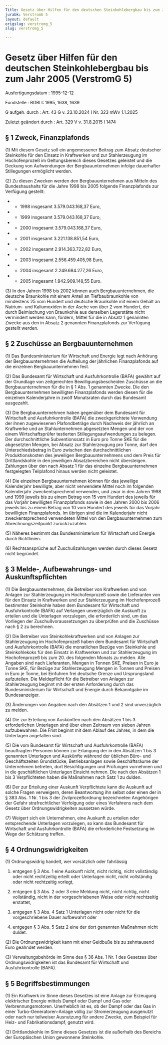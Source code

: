 ```yaml
---
Title: Gesetz über Hilfen für den deutschen Steinkohlebergbau bis zum Jahr 2005
jurabk: VerstromG 5
layout: default
origslug: verstromg_5
slug: verstromg_5

---
```


# Gesetz über Hilfen für den deutschen Steinkohlebergbau bis zum Jahr 2005 (VerstromG 5)

Ausfertigungsdatum
:   1995-12-12

Fundstelle
:   BGBl I: 1995, 1638, 1639

G aufgeh. durch
:   Art. 43 G v. 23.10.2024 I Nr. 323 mWv 1.1.2025

Zuletzt geändert durch
:   Art. 329 V v. 31.8.2015 I 1474


## § 1 Zweck, Finanzplafonds

(1) Mit diesem Gesetz soll ein angemessener Beitrag zum Absatz deutscher Steinkohle für den Einsatz in Kraftwerken und zur Stahlerzeugung im Hochofenprozeß im Geltungsbereich dieses Gesetzes geleistet und die Deckung von Aufwendungen der Bergbauunternehmen infolge dauerhafter Stillegungen ermöglicht werden.

(2) Zu diesen Zwecken werden den Bergbauunternehmen aus Mitteln des Bundeshaushalts für die Jahre 1998 bis 2005 folgende Finanzplafonds zur Verfügung gestellt:

*    *   1998 insgesamt 3.579.043.168,37 Euro,


*    *   1999 insgesamt 3.579.043.168,37 Euro,


*    *   2000 insgesamt 3.579.043.168,37 Euro,


*    *   2001 insgesamt 3.221.138.851,54 Euro,


*    *   2002 insgesamt 2.914.363.722,82 Euro,


*    *   2003 insgesamt 2.556.459.405,98 Euro,


*    *   2004 insgesamt 2.249.684.277,26 Euro,


*    *   2005 insgesamt 1.942.909.148,55 Euro.




(3) In den Jahren 1998 bis 2002 können auch Bergbauunternehmen, die deutsche Braunkohle mit einem Anteil an Tiefbaubraunkohle von mindestens 25 vom Hundert und deutsche Braunkohle mit einem Gehalt an Natrium- und Kaliumoxiden in der Asche von über 2 vom Hundert, der durch Beimischung von Braunkohle aus derselben Lagerstätte nicht vermindert werden kann, fördern, Mittel für die in Absatz 1 genannten Zwecke aus den in Absatz 2 genannten Finanzplafonds zur Verfügung gestellt werden.


## § 2 Zuschüsse an Bergbauunternehmen

(1) Das Bundesministerium für Wirtschaft und Energie legt nach Anhörung der Bergbauunternehmen die Aufteilung der jährlichen Finanzplafonds auf die einzelnen Bergbauunternehmen fest.

(2) Das Bundesamt für Wirtschaft und Ausfuhrkontrolle (BAFA) gewährt auf der Grundlage von zeitgerechten Bewilligungsbescheiden Zuschüsse an die Bergbauunternehmen für die in § 1 Abs. 1 genannten Zwecke. Die den Bergbauunternehmen bewilligten Finanzplafonds werden diesen für die einzelnen Kalenderjahre in zwölf Monatsraten durch das Bundesamt ausgezahlt.

(3) Die Bergbauunternehmen haben gegenüber dem Bundesamt für Wirtschaft und Ausfuhrkontrolle (BAFA) die zweckgerichtete Verwendung der ihnen zugewiesenen Plafondbeträge durch Nachweis der jährlich an Kraftwerke und an Stahlunternehmen abgesetzten Mengen und der von einem Wirtschaftsprüfer testierten Stillegungsaufwendungen zu belegen. Der durchschnittliche Subventionssatz in Euro pro Tonne SKE für die abgesetzten Mengen, bei Absatz zur Stahlerzeugung pro Tonne, darf den Unterschiedsbetrag in Euro zwischen den durchschnittlichen Produktionskosten des jeweiligen Bergbauunternehmens und dem Preis für Drittlandskohle in den jeweiligen Absatzbereichen nicht übersteigen. Zahlungen über den nach Absatz 1 für das einzelne Bergbauunternehmen festgelegten Teilplafond hinaus werden nicht geleistet.

(4) Die einzelnen Bergbauunternehmen können für das jeweilige Kalenderjahr bewilligte, aber nicht verwendete Mittel noch im folgenden Kalenderjahr zweckentsprechend verwenden, und zwar in den Jahren 1998 und 1999 jeweils bis zu einem Betrag von 15 vom Hundert des jeweils für das Vorjahr bewilligten Finanzplafonds sowie in den Jahren 2000 bis 2006 jeweils bis zu einem Betrag von 10 vom Hundert des jeweils für das Vorjahr bewilligten Finanzplafonds. Im übrigen sind die im Kalenderjahr nicht zweckentsprechend verwendeten Mittel von den Bergbauunternehmen zum Abrechnungszeitpunkt zurückzuzahlen.

(5) Näheres bestimmt das Bundesministerium für Wirtschaft und Energie durch Richtlinien.

(6) Rechtsansprüche auf Zuschußzahlungen werden durch dieses Gesetz nicht begründet.


## § 3 Melde-, Aufbewahrungs- und Auskunftspflichten

(1) Die Bergbauunternehmen, die Betreiber von Kraftwerken und von Anlagen zur Stahlerzeugung im Hochofenprozeß sowie die Lieferanten von für den Einsatz in Kraftwerken und zur Stahlerzeugung im Hochofenprozeß bestimmter Steinkohle haben dem Bundesamt für Wirtschaft und Ausfuhrkontrolle (BAFA) auf Verlangen unverzüglich die Auskunft zu erteilen und die Unterlagen vorzulegen, die erforderlich sind, um das Vorliegen der Zuschußvoraussetzungen zu überprüfen und die Zuschüsse nach § 2 zu berechnen.

(2) Die Betreiber von Steinkohlekraftwerken und von Anlagen zur Stahlerzeugung im Hochofenprozeß haben dem Bundesamt für Wirtschaft und Ausfuhrkontrolle (BAFA) die monatlichen Bezüge von Steinkohle und Steinkohlekoks für den Einsatz in Kraftwerken und zur Stahlerzeugung im Hochofenprozeß bis zum 20. des folgenden Monats zu melden. Alle Angaben sind nach Lieferanten, Mengen in Tonnen SKE, Preisen in Euro je Tonne SKE, für Bezüge zur Stahlerzeugung Mengen in Tonnen und Preisen in Euro je Tonne, bei Einfuhren frei deutsche Grenze und Ursprungsland aufzuteilen. Die Meldepflicht für die Betreiber von Anlagen zur Stahlerzeugung beginnt mit der ersten Anforderung durch das Bundesministerium für Wirtschaft und Energie durch Bekanntgabe im Bundesanzeiger.

(3) Änderungen von Angaben nach den Absätzen 1 und 2 sind unverzüglich zu melden.

(4) Die zur Erteilung von Auskünften nach den Absätzen 1 bis 3 erforderlichen Unterlagen sind über einen Zeitraum von sieben Jahren aufzubewahren. Die Frist beginnt mit dem Ablauf des Jahres, in dem die Unterlagen angefallen sind.

(5) Die vom Bundesamt für Wirtschaft und Ausfuhrkontrolle (BAFA) beauftragten Personen können zur Erlangung der in den Absätzen 1 bis 3 genannten Unterlagen und Auskünfte während der üblichen Büro- und Geschäftszeiten Grundstücke, Betriebsanlagen sowie Geschäftsräume der Unternehmen betreten, dort Besichtigungen und Prüfungen vornehmen und in die geschäftlichen Unterlagen Einsicht nehmen. Die nach den Absätzen 1 bis 3 Verpflichteten haben die Maßnahmen nach Satz 1 zu dulden.

(6) Der zur Erteilung einer Auskunft Verpflichtete kann die Auskunft auf solche Fragen verweigern, deren Beantwortung ihn selbst oder einen der in § 383 Abs. 1 Nr. 1 bis 3 der Zivilprozeßordnung bezeichneten Angehörigen der Gefahr strafrechtlicher Verfolgung oder eines Verfahrens nach dem Gesetz über Ordnungswidrigkeiten aussetzen würde.

(7) Weigert sich ein Unternehmen, eine Auskunft zu erteilen oder entsprechende Unterlagen vorzulegen, so kann das Bundesamt für Wirtschaft und Ausfuhrkontrolle (BAFA) die erforderliche Festsetzung im Wege der Schätzung treffen.


## § 4 Ordnungswidrigkeiten

(1) Ordnungswidrig handelt, wer vorsätzlich oder fahrlässig

1.  entgegen § 3 Abs. 1 eine Auskunft nicht, nicht richtig, nicht vollständig oder nicht rechtzeitig erteilt oder Unterlagen nicht, nicht vollständig oder nicht rechtzeitig vorlegt,


2.  entgegen § 3 Abs. 2 oder 3 eine Meldung nicht, nicht richtig, nicht vollständig, nicht in der vorgeschriebenen Weise oder nicht rechtzeitig erstattet,


3.  entgegen § 3 Abs. 4 Satz 1 Unterlagen nicht oder nicht für die vorgeschriebene Dauer aufbewahrt oder


4.  entgegen § 3 Abs. 5 Satz 2 eine der dort genannten Maßnahmen nicht duldet.




(2) Die Ordnungswidrigkeit kann mit einer Geldbuße bis zu zehntausend Euro geahndet werden.

(3) Verwaltungsbehörde im Sinne des § 36 Abs. 1 Nr. 1 des Gesetzes über Ordnungswidrigkeiten ist das Bundesamt für Wirtschaft und Ausfuhrkontrolle (BAFA).


## § 5 Begriffsbestimmungen

(1) Ein Kraftwerk im Sinne dieses Gesetzes ist eine Anlage zur Erzeugung elektrischer Energie mittels Dampf oder Dampf und Gas oder Verbrennungsmotoren. Unerheblich ist es, ob der Dampf oder das Gas in einer Turbo-Generatoren-Anlage völlig zur Stromerzeugung ausgenutzt oder nach nur teilweiser Ausnutzung für andere Zwecke, zum Beispiel für Heiz- und Fabrikationsdampf, genutzt wird.

(2) Drittlandskohle im Sinne dieses Gesetzes ist die außerhalb des Bereichs der Europäischen Union gewonnene Steinkohle.

